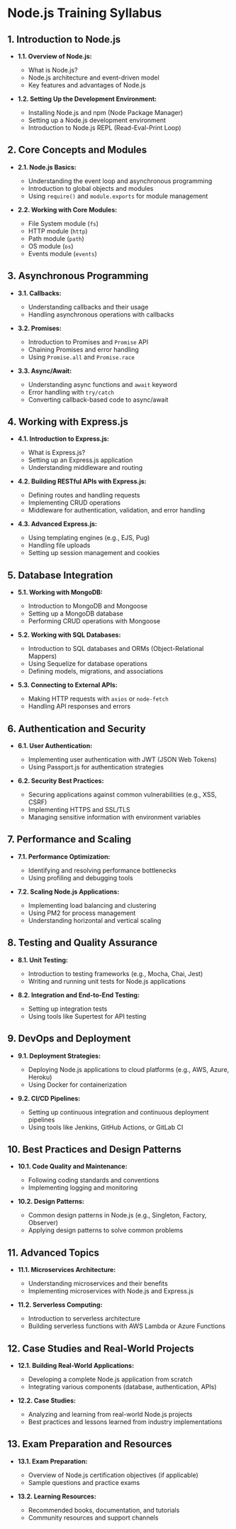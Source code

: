 # Node.js Training Syllabus

## 1. Introduction to Node.js
- **1.1. Overview of Node.js:**
  - What is Node.js?
  - Node.js architecture and event-driven model
  - Key features and advantages of Node.js

- **1.2. Setting Up the Development Environment:**
  - Installing Node.js and npm (Node Package Manager)
  - Setting up a Node.js development environment
  - Introduction to Node.js REPL (Read-Eval-Print Loop)

## 2. Core Concepts and Modules
- **2.1. Node.js Basics:**
  - Understanding the event loop and asynchronous programming
  - Introduction to global objects and modules
  - Using `require()` and `module.exports` for module management

- **2.2. Working with Core Modules:**
  - File System module (`fs`)
  - HTTP module (`http`)
  - Path module (`path`)
  - OS module (`os`)
  - Events module (`events`)

## 3. Asynchronous Programming
- **3.1. Callbacks:**
  - Understanding callbacks and their usage
  - Handling asynchronous operations with callbacks

- **3.2. Promises:**
  - Introduction to Promises and `Promise` API
  - Chaining Promises and error handling
  - Using `Promise.all` and `Promise.race`

- **3.3. Async/Await:**
  - Understanding async functions and `await` keyword
  - Error handling with `try/catch`
  - Converting callback-based code to async/await

## 4. Working with Express.js
- **4.1. Introduction to Express.js:**
  - What is Express.js?
  - Setting up an Express.js application
  - Understanding middleware and routing

- **4.2. Building RESTful APIs with Express.js:**
  - Defining routes and handling requests
  - Implementing CRUD operations
  - Middleware for authentication, validation, and error handling

- **4.3. Advanced Express.js:**
  - Using templating engines (e.g., EJS, Pug)
  - Handling file uploads
  - Setting up session management and cookies

## 5. Database Integration
- **5.1. Working with MongoDB:**
  - Introduction to MongoDB and Mongoose
  - Setting up a MongoDB database
  - Performing CRUD operations with Mongoose

- **5.2. Working with SQL Databases:**
  - Introduction to SQL databases and ORMs (Object-Relational Mappers)
  - Using Sequelize for database operations
  - Defining models, migrations, and associations

- **5.3. Connecting to External APIs:**
  - Making HTTP requests with `axios` or `node-fetch`
  - Handling API responses and errors

## 6. Authentication and Security
- **6.1. User Authentication:**
  - Implementing user authentication with JWT (JSON Web Tokens)
  - Using Passport.js for authentication strategies

- **6.2. Security Best Practices:**
  - Securing applications against common vulnerabilities (e.g., XSS, CSRF)
  - Implementing HTTPS and SSL/TLS
  - Managing sensitive information with environment variables

## 7. Performance and Scaling
- **7.1. Performance Optimization:**
  - Identifying and resolving performance bottlenecks
  - Using profiling and debugging tools

- **7.2. Scaling Node.js Applications:**
  - Implementing load balancing and clustering
  - Using PM2 for process management
  - Understanding horizontal and vertical scaling

## 8. Testing and Quality Assurance
- **8.1. Unit Testing:**
  - Introduction to testing frameworks (e.g., Mocha, Chai, Jest)
  - Writing and running unit tests for Node.js applications

- **8.2. Integration and End-to-End Testing:**
  - Setting up integration tests
  - Using tools like Supertest for API testing

## 9. DevOps and Deployment
- **9.1. Deployment Strategies:**
  - Deploying Node.js applications to cloud platforms (e.g., AWS, Azure, Heroku)
  - Using Docker for containerization

- **9.2. CI/CD Pipelines:**
  - Setting up continuous integration and continuous deployment pipelines
  - Using tools like Jenkins, GitHub Actions, or GitLab CI

## 10. Best Practices and Design Patterns
- **10.1. Code Quality and Maintenance:**
  - Following coding standards and conventions
  - Implementing logging and monitoring

- **10.2. Design Patterns:**
  - Common design patterns in Node.js (e.g., Singleton, Factory, Observer)
  - Applying design patterns to solve common problems

## 11. Advanced Topics
- **11.1. Microservices Architecture:**
  - Understanding microservices and their benefits
  - Implementing microservices with Node.js and Express.js

- **11.2. Serverless Computing:**
  - Introduction to serverless architecture
  - Building serverless functions with AWS Lambda or Azure Functions

## 12. Case Studies and Real-World Projects
- **12.1. Building Real-World Applications:**
  - Developing a complete Node.js application from scratch
  - Integrating various components (database, authentication, APIs)

- **12.2. Case Studies:**
  - Analyzing and learning from real-world Node.js projects
  - Best practices and lessons learned from industry implementations

## 13. Exam Preparation and Resources
- **13.1. Exam Preparation:**
  - Overview of Node.js certification objectives (if applicable)
  - Sample questions and practice exams

- **13.2. Learning Resources:**
  - Recommended books, documentation, and tutorials
  - Community resources and support channels
